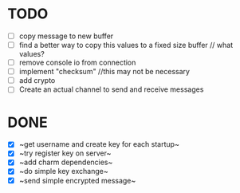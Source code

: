 # TODO 

- [ ] copy message to new buffer
- [ ] find a better way to copy this values to a fixed size buffer // what values?
- [ ] remove console io from connection
- [ ] implement "checksum" //this may not be necessary
- [ ] add crypto
- [ ] Create an actual channel to send and receive messages

# DONE

- [x] ~get username and create key for each startup~
- [x] ~try register key on server~
- [x] ~add charm dependencies~
- [x] ~do simple key exchange~
- [x] ~send simple encrypted message~
